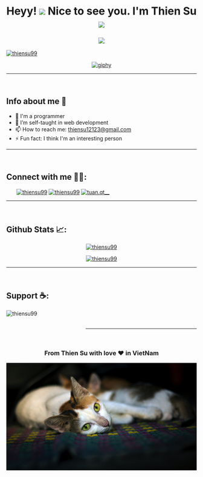 <h1 align="center">Heyy! <img src="https://raw.githubusercontent.com/iampavangandhi/iampavangandhi/master/gifs/Hi.gif" width="35px" style="max-width:100%;"> Nice to see you. I'm Thien Su
<img src="https://camo.githubusercontent.com/d3359cb00ab0b5ed8f2e1fe3fceb4fbaf3b614340f8c0db99c17b9f50b351770/68747470733a2f2f656d6f6a69732e736c61636b6d6f6a69732e636f6d2f656d6f6a69732f696d616765732f313533313834393433302f343234362f626c6f622d73756e676c61737365732e6769663f31353331383439343330" width="35" data-canonical-src="https://emojis.slackmojis.com/emojis/images/1531849430/4246/blob-sunglasses.gif?1531849430" style="max-width:100%;"></h1>

<div align="center">
  <a href="https://github.com/thiensu99">
    <img src="https://readme-typing-svg.herokuapp.com/?lines=Welcome+to+my+page!;A+passionate+frontend+developer+from+VietNam&center=true&width=500&height=45" data-canonical-src="https://readme-typing-svg.herokuapp.com/?lines=Welcome+to+my+page!;A+passionate+frontend+developer+from+VietNam&center=true&width=500&height=45" style="max-width:100%;">
  </a>
</div>

<p align="left"> <a target="_blank" rel="noopener noreferrer" href="https://camo.githubusercontent.com/fb7bff437f9b88330b766b04fe04ee4585a665ff5f747eec02d501daba3f920c/68747470733a2f2f6b6f6d617265762e636f6d2f67687076632f3f757365726e616d653d74717475616e393926636f6c6f723d627269676874677265656e"><img src="https://camo.githubusercontent.com/fb7bff437f9b88330b766b04fe04ee4585a665ff5f747eec02d501daba3f920c/68747470733a2f2f6b6f6d617265762e636f6d2f67687076632f3f757365726e616d653d74717475616e393926636f6c6f723d627269676874677265656e" alt="thiensu99" data-canonical-src="https://komarev.com/ghpvc/?username=thiensu99&color=brightgreen" style="max-width:100%;"></a>
</p>

<p align="center"> <a target="_blank" rel="noopener noreferrer" href="https://github.com/thiensu99/thiensu99/blob/main/giphy.gif"><img src="https://github.com/thiensu99/thiensu99/blob/main/giphy.gif" alt="giphy" style="max-width:100%;"></a> </p>
<hr><br>

## Info about me 📝
- 🔭 I'm a programmer
- 🌱 I’m self-taught in web development
- 📫 How to reach me: thiensu12123@gmail.com
- ⚡ Fun fact: I think I'm an interesting person
<hr><br>

## Connect with me 🤼‍♀️:
<p lign="left"> &nbsp;&nbsp;&nbsp;&nbsp;&ensp;
<a href="https://twitter.com/ThienSu99x" target="blank"><img align="center" src="https://raw.githubusercontent.com/rahuldkjain/github-profile-readme-generator/master/src/images/icons/Social/twitter.svg" alt="thiensu99" height="30" width="40" /></a>
<a href="https://fb.com/ThienSu99x" target="blank"><img align="center" src="https://raw.githubusercontent.com/rahuldkjain/github-profile-readme-generator/master/src/images/icons/Social/facebook.svg" alt="thiensu99" height="30" width="40" /></a>
<a href="https://instagram.com/ThienSu99x" target="blank"><img align="center" src="https://raw.githubusercontent.com/rahuldkjain/github-profile-readme-generator/master/src/images/icons/Social/instagram.svg" alt="tuan.qt__" height="30" width="40" /></a>
</p> <hr><br>


## Github Stats 📈:
<p align="center"> <a target="_blank" rel="noopener noreferrer" href="https://github-readme-stats.vercel.app/api/top-langs/?username=thiensu99&layout=compact"><img src="https://github-readme-stats.vercel.app/api/top-langs/?username=thiensu99&layout=compact" alt="thiensu99" data-canonical-src="https://github-readme-stats.vercel.app/api/top-langs/?username=thiensu99&layout=compact" style="max-width:100%;"></a> </p>
<p align="center"> <a target="_blank" rel="noopener noreferrer" href="https://github-readme-stats.vercel.app/api?username=thiensu99&show_icons=true&theme=radical"><img src="https://github-readme-stats.vercel.app/api?username=thiensu99&show_icons=true&theme=radical" alt="thiensu99" data-canonical-src="https://github-readme-stats.vercel.app/api?username=thiensu99&show_icons=true&theme=radical" style="max-width:100%;"></a></p> <hr><br>


## Support ☕:
<a href="https://www.buymeacoffee.com/thiensu99" target="_blank"> <img align="left" src="https://cdn.buymeacoffee.com/buttons/v2/default-yellow.png" height="50" width="210" alt="thiensu99"/></a> <br><br>
<hr>

<br>
<h3 align="center">From Thien Su with love <g-emoji class="g-emoji" alias="heart" fallback-src="https://github.com/thiensu99/thiensu99/blob/main/meo.jpg">❤️</g-emoji> in VietNam <p align="center" <a target="_blank" rel="noopener noreferrer" href="https://github.com/thiensu99/thiensu99/blob/main/meo.jpg"><img src="https://github.com/thiensu99/thiensu99/blob/main/meo.jpg" alt="VietNam With Love" style="max-width:100%;"></a> </p> </h3>

